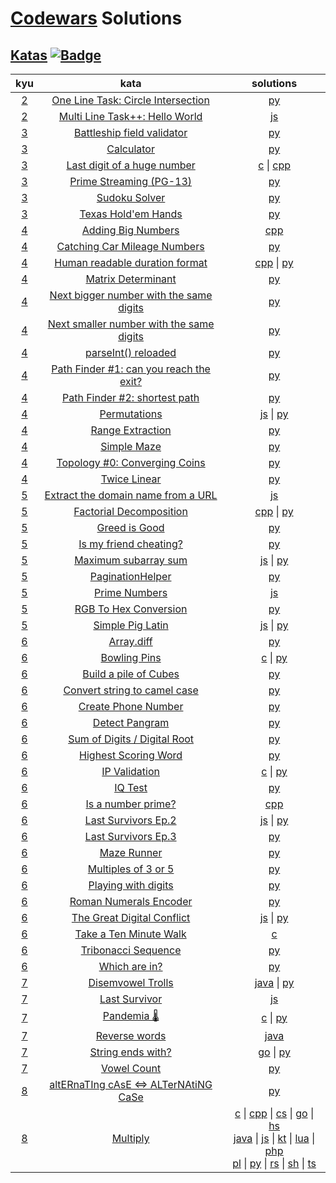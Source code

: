 # [Codewars](https://www.codewars.com/dashboard) Solutions
## [Katas](https://www.codewars.com/kata) [![Badge](https://www.codewars.com/users/e1630m/badges/small)](https://www.codewars.com/users/e1630m)
| kyu | kata | solutions |
| :-: | :--: | :-------: |
| [2](./2kyu) | [One Line Task: Circle Intersection](https://www.codewars.com/kata/5908242330e4f567e90000a3)               | [py](./2kyu/one_line_task_circle_interaction.py) |
| [2](./2kyu) | [Multi Line Task++: Hello World](https://www.codewars.com/kata/5935558a32fb828aad001213)                   | [js](./2kyu/multi_line_task_hello_world.js) |
| [3](./3kyu) | [Battleship field validator](https://www.codewars.com/kata/52bb6539a4cf1b12d90005b7)                       | [py](./3kyu/battleship_field_validator.py) |
| [3](./3kyu) | [Calculator](https://www.codewars.com/kata/5235c913397cbf2508000048)                                       | [py](./3kyu/calculator.py) |
| [3](./3kyu) | [Last digit of a huge number](https://www.codewars.com/kata/5518a860a73e708c0a000027)                      | [c](./3kyu/last_digit_of_a_huge_number.c) \| [cpp](./3kyu/last_digit_of_a_huge_number.cpp) |
| [3](./3kyu) | [Prime Streaming (PG-13)](https://www.codewars.com/kata/5519a584a73e70fa570005f5)                          | [py](./3kyu/prime_streaming_pg_13.py) |
| [3](./3kyu) | [Sudoku Solver](https://www.codewars.com/kata/5296bc77afba8baa690002d7)                                    | [py](./3kyu/sudoku_solver.py) |
| [3](./3kyu) | [Texas Hold'em Hands](https://www.codewars.com/kata/524c74f855025e2495000262)                              | [py](./3kyu/texas_holdem_hands.py) |
| [4](./4kyu) | [Adding Big Numbers](https://www.codewars.com/kata/525f4206b73515bffb000b21)                               | [cpp](./4kyu/adding_big_numbers.cpp) |
| [4](./4kyu) | [Catching Car Mileage Numbers](https://www.codewars.com/kata/52c4dd683bfd3b434c000292)                     | [py](./4kyu/catching_car_mileage_numbers.py) |
| [4](./4kyu) | [Human readable duration format](https://www.codewars.com/kata/52742f58faf5485cae000b9a)                   | [cpp](./4kyu/human_readable_duration_format.cpp) \| [py](./4kyu/human_readable_duration_format.py) |
| [4](./4kyu) | [Matrix Determinant](https://www.codewars.com/kata/52a382ee44408cea2500074c)                               | [py](./4kyu/matrix_determinant.py) |
| [4](./4kyu) | [Next bigger number with the same digits](https://www.codewars.com/kata/55983863da40caa2c900004e)          | [py](./4kyu/next_bigger_number_with_the_same_digits.py) |
| [4](./4kyu) | [Next smaller number with the same digits](https://www.codewars.com/kata/5659c6d896bc135c4c00021e)         | [py](./4kyu/next_smaller_number_with_the_same_digits.py) |
| [4](./4kyu) | [parseInt() reloaded](https://www.codewars.com/kata/525c7c5ab6aecef16e0001a5)                              | [py](./4kyu/parseint_reloaded.py) |
| [4](./4kyu) | [Path Finder #1: can you reach the exit?](https://www.codewars.com/kata/5765870e190b1472ec0022a2)          | [py](./4kyu/path_finder_1_can_you_reach_the_exit.py) |
| [4](./4kyu) | [Path Finder #2: shortest path](https://www.codewars.com/kata/57658bfa28ed87ecfa00058a)                    | [py](./4kyu/path_finder_2_shortest_path.py) |
| [4](./4kyu) | [Permutations](https://www.codewars.com/kata/5254ca2719453dcc0b00027d)                                     | [js](./4kyu/permutations.js) \| [py](./4kyu/permutations.py) |
| [4](./4kyu) | [Range Extraction](https://www.codewars.com/kata/51ba717bb08c1cd60f00002f)                                 | [py](./4kyu/range_extraction.py) |
| [4](./4kyu) | [Simple Maze](https://www.codewars.com/kata/56bb9b7838dd34d7d8001b3c)                                      | [py](./4kyu/simple_maze.py) |
| [4](./4kyu) | [Topology #0: Converging Coins](https://www.codewars.com/kata/5f5bef3534d5ad00232c0fa8)                    | [py](./4kyu/topology0_converging_coins.py) |
| [4](./4kyu) | [Twice Linear](https://www.codewars.com/kata/5672682212c8ecf83e000050)                                     | [py](./4kyu/twice_linear.py) |
| [5](./5kyu) | [Extract the domain name from a URL](https://www.codewars.com/kata/514a024011ea4fb54200004b)               | [js](./5kyu/extract_the_domain_name_from_a_url.js) |
| [5](./5kyu) | [Factorial Decomposition](https://www.codewars.com/kata/5a045fee46d843effa000070)                          | [cpp](./5kyu/factorial_decomposition.cpp) \| [py](./5kyu/factorial_decomposition.py) |
| [5](./5kyu) | [Greed is Good](https://www.codewars.com/kata/5270d0d18625160ada0000e4)                                    | [py](./5kyu/greed_is_good.py) |
| [5](./5kyu) | [Is my friend cheating?](https://www.codewars.com/kata/5547cc7dcad755e480000004)                           | [py](./5kyu/is_my_friend_cheating.py) |
| [5](./5kyu) | [Maximum subarray sum](https://www.codewars.com/kata/54521e9ec8e60bc4de000d6c)                             | [js](./5kyu/maximum_subarray_sum.js) \| [py](./5kyu/maximum_subarray_sum.py) |
| [5](./5kyu) | [PaginationHelper](https://www.codewars.com/kata/515bb423de843ea99400000a)                                 | [py](./5kyu/pagination_helper.py) |
| [5](./5kyu) | [Prime Numbers](https://www.codewars.com/kata/52dd72494367608ac1000416)                                    | [js](./5kyu/prime_numbers.js) |
| [5](./5kyu) | [RGB To Hex Conversion](https://www.codewars.com/kata/513e08acc600c94f01000001)                            | [py](./5kyu/rgb_to_hex_conversion.py) |
| [5](./5kyu) | [Simple Pig Latin](https://www.codewars.com/kata/520b9d2ad5c005041100000f)                                 | [js](./5kyu/simple_pig_latin.js) \| [py](./5kyu/simple_pig_latin.py) |
| [6](./6kyu) | [Array.diff](https://www.codewars.com/kata/523f5d21c841566fde000009)                                       | [py](./6kyu/array_diff.py) |
| [6](./6kyu) | [Bowling Pins](https://www.codewars.com/kata/585cf93f6ad5e0d9bf000010)                                     | [c](./6kyu/bowling_pins.c) \| [py](./6kyu/bowling_pins.py) |
| [6](./6kyu) | [Build a pile of Cubes](https://www.codewars.com/kata/5592e3bd57b64d00f3000047)                            | [py](./6kyu/build_a_pile_of_cubes.py) |
| [6](./6kyu) | [Convert string to camel case](https://www.codewars.com/kata/517abf86da9663f1d2000003)                     | [py](./6kyu/convert_string_to_camel_case.py) |
| [6](./6kyu) | [Create Phone Number](https://www.codewars.com/kata/525f50e3b73515a6db000b83)                              | [py](./6kyu/create_phone_number.py) |
| [6](./6kyu) | [Detect Pangram](https://www.codewars.com/kata/545cedaa9943f7fe7b000048)                                   | [py](./6kyu/detect_pangram.py) |
| [6](./6kyu) | [Sum of Digits / Digital Root](https://www.codewars.com/kata/541c8630095125aba6000c00)                     | [py](./6kyu/digital_root.py) |
| [6](./6kyu) | [Highest Scoring Word](https://www.codewars.com/kata/57eb8fcdf670e99d9b000272)                             | [py](./6kyu/highest_scoring_word.py) |
| [6](./6kyu) | [IP Validation](https://www.codewars.com/kata/515decfd9dcfc23bb6000006)                                    | [c](./6kyu/ip_validation.c) \| [py](./6kyu/ip_validation.py) |
| [6](./6kyu) | [IQ Test](https://www.codewars.com/kata/552c028c030765286c00007d)                                          | [py](./6kyu/iq_test.py) |
| [6](./6kyu) | [Is a number prime?](https://www.codewars.com/kata/5262119038c0985a5b00029f)                               | [cpp](./6kyu/is_a_number_prime.cpp) |
| [6](./6kyu) | [Last Survivors Ep.2](https://www.codewars.com/kata/60a1aac7d5a5fc0046c89651)                              | [js](./6kyu/last_survivors_ep2.js) \| [py](./6kyu/last_survivors_ep2.py) |
| [6](./6kyu) | [Last Survivors Ep.3](https://www.codewars.com/kata/60a2d7f50eee95000d34f414)                              | [py](./6kyu/last_survivors_ep3.py) |
| [6](./6kyu) | [Maze Runner](https://www.codewars.com/kata/58663693b359c4a6560001d6)                                      | [py](./6kyu/maze_runner.py) |
| [6](./6kyu) | [Multiples of 3 or 5](https://www.codewars.com/kata/514b92a657cdc65150000006)                              | [py](./6kyu/multiples_of_3_or_5.py) |
| [6](./6kyu) | [Playing with digits](https://www.codewars.com/kata/5552101f47fc5178b1000050)                              | [py](./6kyu/playing_with_digits.py) |
| [6](./6kyu) | [Roman Numerals Encoder](https://www.codewars.com/kata/51b62bf6a9c58071c600001b)                           | [py](./6kyu/roman_numerals_encoder.py) |
| [6](./6kyu) | [The Great Digital Conflict](https://www.codewars.com/kata/605150ba96ff8c000b6e3df8)                       | [js](./6kyu/the_great_digital_conflict.js) \| [py](./6kyu/the_great_digital_conflict.py) |
| [6](./6kyu) | [Take a Ten Minute Walk](https://www.codewars.com/kata/54da539698b8a2ad76000228)                           | [c](./6kyu/take_a_ten_minute_walk.c) |
| [6](./6kyu) | [Tribonacci Sequence](https://www.codewars.com/kata/556deca17c58da83c00002db)                              | [py](./6kyu/tribonacci_sequence.py) |
| [6](./6kyu) | [Which are in?](https://www.codewars.com/kata/550554fd08b86f84fe000a58)                                    | [py](./6kyu/which_are_in.py) |
| [7](./7kyu) | [Disemvowel Trolls](https://www.codewars.com/kata/52fba66badcd10859f00097e)                                | [java](./7kyu/Troll.java) \| [py](./7kyu/disemvowel_trolls.py) |
| [7](./7kyu) | [Last Survivor](https://www.codewars.com/kata/609eee71109f860006c377d1)                                    | [js](./7kyu/last_survivor.js) |
| [7](./7kyu) | [Pandemia 🌡️](https://www.codewars.com/kata/5e2596a9ad937f002e510435)                                       | [c](./7kyu/pandemia.c) \| [py](./7kyu/pandemia.py) |
| [7](./7kyu) | [Reverse words](https://www.codewars.com/kata/5259b20d6021e9e14c0010d4)                                    | [java](./7kyu/ReverseWord.java) |
| [7](./7kyu) | [String ends with?](https://www.codewars.com/kata/51f2d1cafc9c0f745c00037d)                                | [go](./7kyu/string_ends_with.go) \| [py](./7kyu/string_ends_with.py) |
| [7](./7kyu) | [Vowel Count](https://www.codewars.com/kata/54ff3102c1bad923760001f3)                                      | [py](./7kyu/vowel_count.py) |
| [8](./8kyu) | [altERnaTIng cAsE <=> ALTerNAtiNG CaSe](https://www.codewars.com/kata/56efc695740d30f963000557)            | [py](./8kyu/alternating_case.py) |
| [8](./8kyu) | [Multiply](https://www.codewars.com/kata/50654ddff44f800200000004)                                         | [c](./8kyu/multiply.c) \| [cpp](./8kyu/multiply.cpp) \| [cs](./8kyu/multiply.cs) \| [go](./8kyu/multiply.go) \| [hs](./8kyu/multiply.hs) <br> [java](./8kyu/Multiply.java) \| [js](./8kyu/multiply.js) \| [kt](./8kyu/multiply.kt) \| [lua](./8kyu/multiply.lua) \| [php](./8kyu/multiply.php) <br> [pl](./8kyu/multiply.pl) \| [py](./8kyu/multiply.py) \| [rs](./8kyu/multiply.rs) \| [sh](./8kyu/multiply.sh) \| [ts](./8kyu/multiply.ts) |
